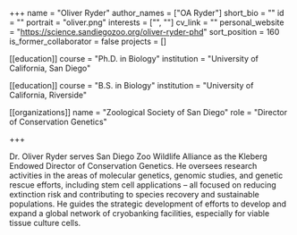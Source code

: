 +++
name = "Oliver Ryder"
author_names = ["OA Ryder"]
short_bio = ""
id = ""
portrait = "oliver.png"
interests = ["", ""]
cv_link = ""
personal_website = "https://science.sandiegozoo.org/oliver-ryder-phd"
sort_position = 160
is_former_collaborator = false
projects = []

[[education]]
  course = "Ph.D. in Biology"
  institution = "University of California, San Diego"

[[education]]
  course = "B.S. in Biology"
  institution = "University of California, Riverside"

[[organizations]]
  name = "Zoological Society of San Diego"
  role = "Director of Conservation Genetics"

+++

Dr. Oliver Ryder serves San Diego Zoo Wildlife Alliance as the Kleberg Endowed Director of Conservation Genetics. He oversees research activities in the areas of molecular genetics, genomic studies, and genetic rescue efforts, including stem cell applications – all focused on reducing extinction risk and contributing to species recovery and sustainable populations. He guides the strategic development of efforts to develop and expand a global network of cryobanking facilities, especially for viable tissue culture cells. 
